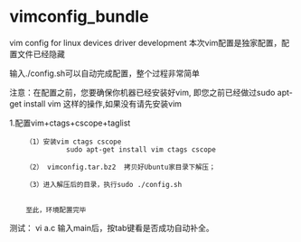 # vimconfig_bundle
vim config for linux devices driver development 
本次vim配置是独家配置，配置文件已经隐藏

输入./config.sh可以自动完成配置，整个过程非常简单

注意：在配置之前，您要确保你机器已经安装好vim,
	  即您之前已经做过sudo apt-get install vim 这样的操作,如果没有请先安装vim 

1.配置vim+ctags+cscope+taglist

        （1）安装vim ctags cscope
                  sudo apt-get install vim ctags cscope

        （2） vimconfig.tar.bz2  拷贝好Ubuntu家目录下解压；
                  
        （3）进入解压后的目录，执行sudo ./config.sh
        
                  
        至此，环境配置完毕
测试：
        vi a.c
        输入main后，按tab键看是否成功自动补全。
